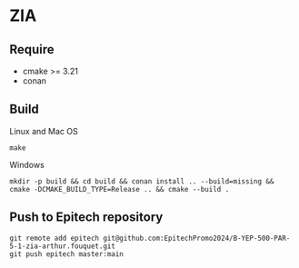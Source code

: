 # ZIA

## Require

- cmake >= 3.21
- conan

## Build

Linux and Mac OS

```shell 
make
```

Windows

```shell
mkdir -p build && cd build && conan install .. --build=missing && cmake -DCMAKE_BUILD_TYPE=Release .. && cmake --build .
```

## Push to Epitech repository

```shell
git remote add epitech git@github.com:EpitechPromo2024/B-YEP-500-PAR-5-1-zia-arthur.fouquet.git
git push epitech master:main
```